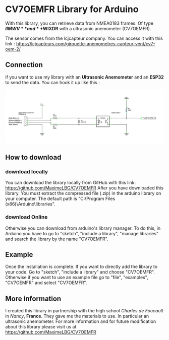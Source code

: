 # CV7OEMFR Library for Arduino
With this library, you can retrieve data from NMEA0183 frames. Of type **$IIMWV** and **$WIXDR** with a ultrasonic anemometer (CV7OEMFR). 

The sensor comes from the lcjcapteur company. You can access it with this link : https://lcjcapteurs.com/girouette-anemometres-capteur-vent/cv7-oem-2/

## Connection
if you want to use my library with an **Ultrasonic Anemometer** and an **ESP32** to send the data. You can hook it up like this :

![Image](/Image/Branchement.png)

## How to download
### download locally

You can download the library locally from GitHub with this link: https://github.com/MaximeLBG/CV7OEMFR
After you have downloaded this library. You must extract the compressed file (.zip) in the arduino library on your computer. The default path is "C:\Program Files (x86)\Arduino\libraries\".

### download Online
Otherwise you can download from arduino's library manager. To do this, in Arduino you have to go to "sketch", "include a library", "manage libraries" and search the library by the name "CV7OEMFR".

## Example
Once the installation is complete. If you want to directly add the library to your code. Go to "sketch", "include a library" and choose "CV7OEMFR". 
Otherwise if you want to use an example file go to "file", "examples", "CV7OEMFR" and select "CV7OEMFR".

## More information
I created this library in partnership with the high school *Charles de Foucault* in *Nancy*, **France**. They gave me the materials to use. In particular an ultrasonic anemometer.
For more information and for future modification about this library please visit us at
https://github.com/MaximeLBG/CV7OEMFR
